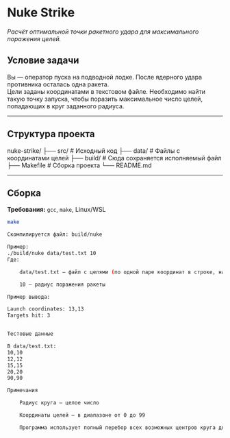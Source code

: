 # Nuke Strike

*Расчёт оптимальной точки ракетного удара для максимального поражения целей.*

## Условие задачи

Вы — оператор пуска на подводной лодке. После ядерного удара противника осталась одна ракета.  
Цели заданы координатами в текстовом файле. Необходимо найти такую точку запуска, чтобы поразить максимальное число целей, попадающих в круг заданного радиуса.

---

## Структура проекта

nuke-strike/
├── src/ # Исходный код
├── data/ # Файлы с координатами целей
├── build/ # Сюда сохраняется исполняемый файл
├── Makefile # Сборка проекта
└── README.md


---

## Сборка

**Требования:** `gcc`, `make`, Linux/WSL

```bash
make

Скомпилируется файл: build/nuke

Пример:
./build/nuke data/test.txt 10
Где:

    data/test.txt — файл с целями (по одной паре координат в строке, например 10,10)

    10 — радиус поражения ракеты

Пример вывода:

Launch coordinates: 13,13
Targets hit: 3


Тестовые данные

В data/test.txt:
10,10
12,12
15,15
20,20
90,90

Примечания

    Радиус круга — целое число

    Координаты целей — в диапазоне от 0 до 99

    Программа использует полный перебор всех возможных центров круга для простоты и читаемости